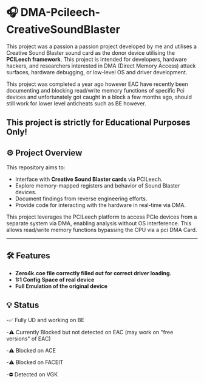 # 🎧 DMA-Pcileech-CreativeSoundBlaster

This project was a passion a passion project developed by me and utilises a Creative Sound Blaster sound card as the donor device utilising the **PCILeech framework**. This project is intended for developers, hardware hackers, and researchers interested in DMA (Direct Memory Access) attack surfaces, hardware debugging, or low-level OS and driver development.

This project was completed a year ago however EAC have recently been documenting and blocking read/write memory functions of specific Pci devices and unfortunately got caught in a block a few months ago, should still work for lower level anticheats such as BE however.

This project is strictly for Educational Purposes Only!
---

## ⚙️ Project Overview

This repository aims to:

- Interface with **Creative Sound Blaster cards** via PCILeech.
- Explore memory-mapped registers and behavior of Sound Blaster devices.
- Document findings from reverse engineering efforts.
- Provide code for interacting with the hardware in real-time via DMA.

This project leverages the PCILeech platform to access PCIe devices from a separate system via DMA, enabling analysis without OS interference.
This allows read/write memory functions bypassing the CPU via a pci DMA Card.

---
## 🛠 Features

- **Zero4k.coe file correctly filled out for correct driver loading.**
- **1:1 Config Space of real device**
- **Full Emulation of the original device**

## 💡 Status

-✅ Fully UD and working on BE 

-⚠️ Currently Blocked but not detected on EAC (may work on "free versions" of EAC)

-⚠️ Blocked on ACE

-⚠️ Blocked on FACEIT

-⛔ Detected on VGK
